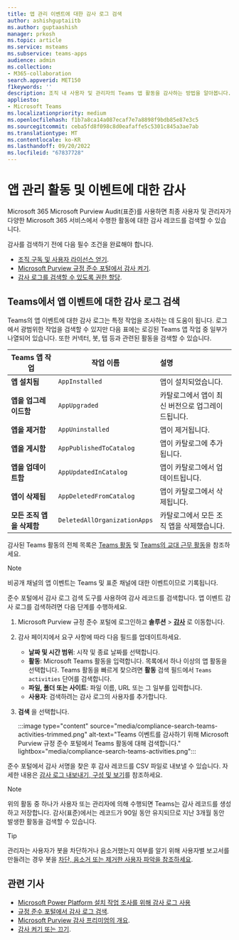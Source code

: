 ```yaml
---
title: 앱 관리 이벤트에 대한 감사 로그 검색
author: ashishguptaiitb
ms.author: guptaashish
manager: prkosh
ms.topic: article
ms.service: msteams
ms.subservice: teams-apps
audience: admin
ms.collection:
- M365-collaboration
search.appverid: MET150
f1keywords: ''
description: 조직 내 사용자 및 관리자의 Teams 앱 활동을 감사하는 방법을 알아봅니다.
appliesto:
- Microsoft Teams
ms.localizationpriority: medium
ms.openlocfilehash: f1b7a8ca14a087ecaf7e7a8898f9bdb85e87e3c5
ms.sourcegitcommit: ceba5fd8f098c8d0eafaffe5c5301c845a3ae7ab
ms.translationtype: MT
ms.contentlocale: ko-KR
ms.lasthandoff: 09/20/2022
ms.locfileid: "67837728"
---
```

# <a name="audit-for-app-management-activities-and-events"></a>앱 관리 활동 및 이벤트에 대한 감사

Microsoft 365 Microsoft Purview Audit(표준)를 사용하면 최종 사용자 및 관리자가 다양한 Microsoft 365 서비스에서 수행한 활동에 대한 감사 레코드를 검색할 수 있습니다.

감사를 검색하기 전에 다음 필수 조건을 완료해야 합니다.

* [조직 구독 및 사용자 라이선스 얻기](/microsoft-365/compliance/set-up-basic-audit).
* [Microsoft Purview 규정 준수 포털에서 감사 켜기](/microsoft-365/compliance/turn-audit-log-search-on-or-off).
* [감사 로그를 검색할 수 있도록 권한 할당](/microsoft-365/compliance/set-up-basic-audit).

## <a name="search-the-audit-logs-for-app-events-in-teams"></a>Teams에서 앱 이벤트에 대한 감사 로그 검색

Teams의 앱 이벤트에 대한 감사 로그는 특정 작업을 조사하는 데 도움이 됩니다. 로그에서 광범위한 작업을 검색할 수 있지만 다음 표에는 로깅된 Teams 앱 작업 중 일부가 나열되어 있습니다. 또한 커넥터, 봇, 탭 등과 관련된 활동을 검색할 수 있습니다.

| Teams 앱 작업                  | 작업 이름                | 설명                                              |
|-----------------------------------|------------------------------|:---------------------------------------------------------|
| **앱 설치됨**                 | `AppInstalled`               | 앱이 설치되었습니다.                                     |
| **앱을 업그레이드함**                  | `AppUpgraded`                | 카탈로그에서 앱이 최신 버전으로 업그레이드됩니다. |
| **앱을 제거함**               | `AppUninstalled`             | 앱이 제거됩니다.                                   |
| **앱을 게시함**                 | `AppPublishedToCatalog`      | 앱이 카탈로그에 추가됩니다.                          |
| **앱을 업데이트함**                   | `AppUpdatedInCatalog`        | 앱이 카탈로그에서 업데이트됩니다.                        |
| **앱이 삭제됨**                   | `AppDeletedFromCatalog`      | 앱이 카탈로그에서 삭제됩니다.                      |
| **모든 조직 앱을 삭제함** | `DeletedAllOrganizationApps` | 카탈로그에서 모든 조직 앱을 삭제했습니다.          |

감사된 Teams 활동의 전체 목록은 [Teams 활동](audit-log-events.md#teams-activities) 및 [Teams의 교대 근무 활동](audit-log-events.md#shifts-in-teams-activities)을 참조하세요.

> [!NOTE]
> 비공개 채널의 앱 이벤트는 Teams 및 표준 채널에 대한 이벤트이므로 기록됩니다.

준수 포털에서 감사 로그 검색 도구를 사용하여 감사 레코드를 검색합니다. 앱 이벤트 감사 로그를 검색하려면 다음 단계를 수행하세요.

1. Microsoft Purview 규정 준수 포털에 로그인하고 **솔루션** > **[감사](https://compliance.microsoft.com/auditlogsearch)** 로 이동합니다.
1. 감사 페이지에서 요구 사항에 따라 다음 필드를 업데이트하세요.

   * **날짜 및 시간 범위**: 시작 및 종료 날짜를 선택합니다.
   * **활동**: Microsoft Teams 활동을 입력합니다. 목록에서 하나 이상의 앱 활동을 선택합니다. Teams 활동을 빠르게 찾으려면 **활동** 검색 필드에서 `Teams activities` 단어를 검색합니다.
   * **파일, 폴더 또는 사이트**: 파일 이름, URL 또는 그 일부를 입력합니다.
   * **사용자**: 검색하려는 감사 로그의 사용자를 추가합니다.

1. **검색** 을 선택합니다.

   :::image type="content" source="media/compliance-search-teams-activities-trimmed.png" alt-text="Teams 이벤트를 감사하기 위해 Microsoft Purview 규정 준수 포털에서 Teams 활동에 대해 검색합니다." lightbox="media/compliance-search-teams-activities.png":::

준수 포털에서 감사 서명을 찾은 후 감사 레코드를 CSV 파일로 내보낼 수 있습니다. 자세한 내용은 [감사 로그 내보내기, 구성 및 보기](/microsoft-365/compliance/export-view-audit-log-records)를 참조하세요.

> [!NOTE]
> 위의 활동 중 하나가 사용자 또는 관리자에 의해 수행되면 Teams는 감사 레코드를 생성하고 저장합니다. 감사(표준)에서는 레코드가 90일 동안 유지되므로 지난 3개월 동안 발생한 활동을 검색할 수 있습니다.

> [!TIP]
> 관리자는 사용자가 봇을 차단하거나 음소거했는지 여부를 알기 위해 사용자별 보고서를 만들려는 경우 봇을 [차단, 음소거 또는 제거한 사용자 파악을 참조하세요](/microsoftteams/platform/bots/how-to/conversations/send-proactive-messages?#understand-who-blocked-muted-or-uninstalled-a-bot).

## <a name="related-articles"></a>관련 기사

* [Microsoft Power Platform 설치 작업 조사를 위해 감사 로그 사용](manage-power-platform-apps.md#use-audit-logs-to-investigate-microsoft-power-platform-installation-activity)
* [규정 준수 포털에서 감사 로그 검색](/microsoft-365/compliance/search-the-audit-log-in-security-and-compliance).
* [Microsoft Purview 감사 프리미엄의 개요](/microsoft-365/compliance/advanced-audit).
* [감사 켜기 또는 끄기](/microsoft-365/compliance/turn-audit-log-search-on-or-off).
